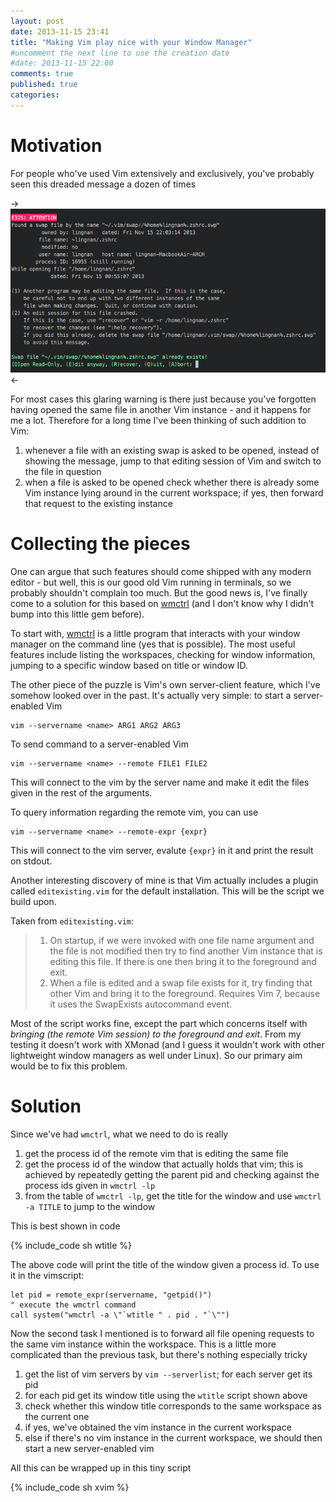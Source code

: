 ```yaml
---
layout: post
date: 2013-11-15 23:41
title: "Making Vim play nice with your Window Manager"
#uncomment the next line to use the creation date
#date: 2013-11-15 22:00
comments: true
published: true
categories: 
---
```


Motivation
==========

For people who've used Vim extensively and exclusively, you've probably seen this dreaded message a dozen of times

->![](images/vim/swap_warning.png)<-

For most cases this glaring warning is there just because you've forgotten having opened the same file in another Vim instance - and it happens for me a lot. Therefore for a long time I've been thinking of such addition to Vim:

1. whenever a file with an existing swap is asked to be opened, instead of showing the message, jump to that editing session of Vim and switch to the file in question
2. when a file is asked to be opened check whether there is already some Vim instance lying around in the current workspace; if yes, then forward that request to the existing instance

Collecting the pieces
=====================

One can argue that such features should come shipped with any modern editor - but well, this is our good old Vim running in terminals, so we probably shouldn't complain too much. But the good news is, I've finally come to a solution for this based on [wmctrl][wmctrl] (and I don't know why I didn't bump into this little gem before).

To start with, [wmctrl][wmctrl] is a little program that interacts with your window manager on the command line (yes that is possible). The most useful features include listing the workspaces, checking for window information, jumping to a specific window based on title or window ID.

The other piece of the puzzle is Vim's own server-client feature, which I've somehow looked over in the past. It's actually very simple: to start a server-enabled Vim

    vim --servername <name> ARG1 ARG2 ARG3

To send command to a server-enabled Vim

    vim --servername <name> --remote FILE1 FILE2

This will connect to the vim by the server name and make it edit the files given in the rest of the arguments.

To query information regarding the remote vim, you can use

    vim --servername <name> --remote-expr {expr}

This will connect to the vim server, evalute `{expr}` in it and print the result on stdout.

Another interesting discovery of mine is that Vim actually includes a plugin called `editexisting.vim` for the default installation. This will be the script we build upon.

Taken from `editexisting.vim`:

> 1. On startup, if we were invoked with one file name argument and the file is not modified then try to find another Vim instance that is editing this file.  If there is one then bring it to the foreground and exit.
> 2. When a file is edited and a swap file exists for it, try finding that other Vim and bring it to the foreground.  Requires Vim 7, because it uses the SwapExists autocommand event.

Most of the script works fine, except the part which concerns itself with *bringing (the remote Vim session) to the foreground and exit*. From my testing it doesn't work with XMonad (and I guess it wouldn't work with other lightweight window managers as well under Linux). So our primary aim would be to fix this problem.

Solution
========

Since we've had `wmctrl`, what we need to do is really

1. get the process id of the remote vim that is editing the same file
2. get the process id of the window that actually holds that vim; this is achieved by repeatedly getting the parent pid and checking against the process ids given in `wmctrl -lp`
3. from the table of `wmctrl -lp`, get the title for the window and use `wmctrl -a TITLE` to jump to the window

This is best shown in code

{% include_code sh wtitle %}

The above code will print the title of the window given a process id. To use it in the vimscript:

```vim
let pid = remote_expr(servername, "getpid()")
" execute the wmctrl command
call system("wmctrl -a \"`wtitle " . pid . "`\"")
```

Now the second task I mentioned is to forward all file opening requests to the same vim instance within the workspace. This is a little more complicated than the previous task, but there's nothing especially tricky

1. get the list of vim servers by `vim --serverlist`; for each server get its pid
2. for each pid get its window title using the `wtitle` script shown above
3. check whether this window title corresponds to the same workspace as the current one
4. if yes, we've obtained the vim instance in the current workspace
5. else if there's no vim instance in the current workspace, we should then start a new server-enabled vim

All this can be wrapped up in this tiny script

{% include_code sh xvim %}

[wmctrl]: http://tomas.styblo.name/wmctrl/
